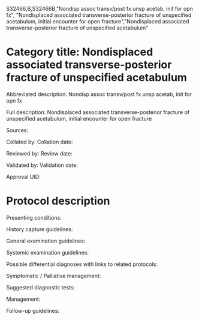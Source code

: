 S32466,B,S32466B,"Nondisp assoc transv/post fx unsp acetab, init for opn fx", "Nondisplaced associated transverse-posterior fracture of unspecified acetabulum, initial encounter for open fracture","Nondisplaced associated transverse-posterior fracture of unspecified acetabulum"
# Category title: Nondisplaced associated transverse-posterior fracture of unspecified acetabulum

Abbreviated description: Nondisp assoc transv/post fx unsp acetab, init for opn fx

Full description: Nondisplaced associated transverse-posterior fracture of unspecified acetabulum, initial encounter for open fracture

Sources:

Collated by:
Collation date:

Reviewed by:
Review date:

Validated by:
Validation date:

Approval UID:

# Protocol description

Presenting conditions:

History capture guidelines:

General examination guidelines:

Systemic examination guidelines:

Possible differential diagnoses with links to related protocols:

Symptomatic / Palliative management:

Suggested diagnostic tests:

Management:

Follow-up guidelines:
